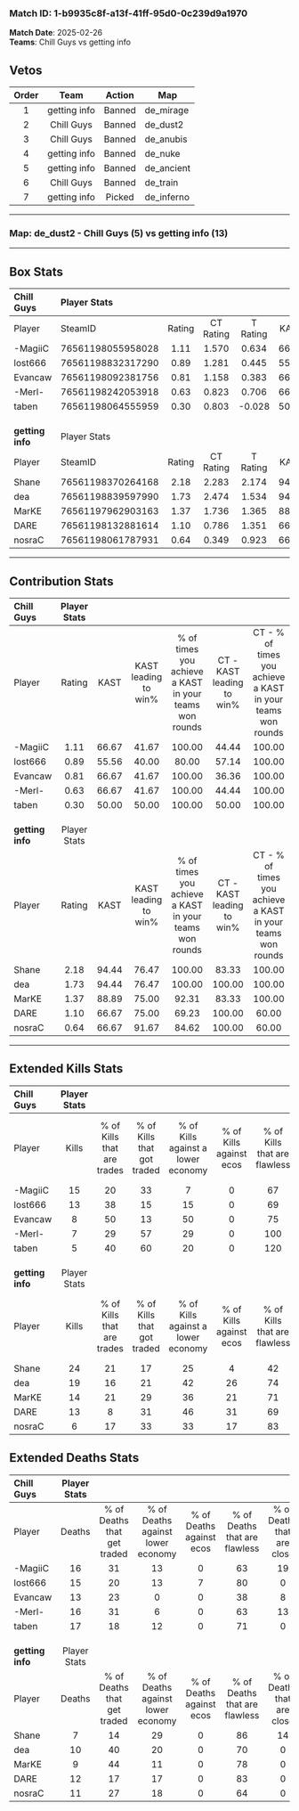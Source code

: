 ### Match ID: 1-b9935c8f-a13f-41ff-95d0-0c239d9a1970  
**Match Date**: 2025-02-26  
**Teams**: Chill Guys vs getting info  

## Vetos  

| Order | Team | Action | Map |
| :---: | :--: | :----: | --- |
| 1 | getting info | Banned | de_mirage |
| 2 | Chill Guys | Banned | de_dust2 |
| 3 | Chill Guys | Banned | de_anubis |
| 4 | getting info | Banned | de_nuke |
| 5 | getting info | Banned | de_ancient |
| 6 | Chill Guys | Banned | de_train |
| 7 | getting info | Picked | de_inferno |

---  

### **Map**: de_dust2 - Chill Guys (5) vs getting info (13)  
---  

## Box Stats  

| **Chill Guys**   | Player Stats      |        |           |          |       |       |       |         |        |      |     |
| :- | :- | :-: | :-: | :-: | :-: | :-: | :-: | :-: | :-: | :-: | :-: |
| Player           | SteamID           | Rating | CT Rating | T Rating | KAST  |  ADR  | Kills | Assists | Deaths | K/D  | HS% |
| -MagiiC          | 76561198055958028 |  1.11  |   1.570   |  0.634   | 66.67 | 91.7  |  15   |    4    |   16   | 0.94 | 66  |
| lost666          | 76561198832317290 |  0.89  |   1.281   |  0.445   | 55.56 | 71.6  |  13   |    3    |   15   | 0.87 | 61  |
| Evancaw          | 76561198092381756 |  0.81  |   1.158   |  0.383   | 66.67 | 71.6  |   8   |    6    |   13   | 0.62 | 50  |
| -Merl-           | 76561198242053918 |  0.63  |   0.823   |  0.706   | 66.67 | 55.8  |   7   |    8    |   16   | 0.44 | 42  |
| taben            | 76561198064555959 |  0.30  |   0.803   |  -0.028  | 50.00 | 40.3  |   5   |    1    |   17   | 0.29 | 40  |
|                  |                   |        |           |          |       |       |       |         |        |      |     |
|                  |                   |        |           |          |       |       |       |         |        |      |     |
|                  |                   |        |           |          |       |       |       |         |        |      |     |
| **getting info** | Player Stats      |        |           |          |       |       |       |         |        |      |     |
| Player           | SteamID           | Rating | CT Rating | T Rating | KAST  |  ADR  | Kills | Assists | Deaths | K/D  | HS% |
| Shane            | 76561198370264168 |  2.18  |   2.283   |  2.174   | 94.44 | 138.4 |  24   |    7    |   7    | 3.43 | 66  |
| dea              | 76561198839597990 |  1.73  |   2.474   |  1.534   | 94.44 | 106.2 |  19   |    4    |   10   | 1.90 | 47  |
| MarKE            | 76561197962903163 |  1.37  |   1.736   |  1.365   | 88.89 | 71.9  |  14   |    4    |   9    | 1.56 | 42  |
| DARE             | 76561198132881614 |  1.10  |   0.786   |  1.351   | 66.67 | 76.9  |  13   |    7    |   12   | 1.08 | 53  |
| nosraC           | 76561198061787931 |  0.64  |   0.349   |  0.923   | 66.67 | 36.3  |   6   |    2    |   11   | 0.55 | 16  |
---  

## Contribution Stats  

| **Chill Guys**   | Player Stats |       |                      |                                                        |                           |                                                             |                          |                                                            |
| :- | :-: | :-: | :-: | :-: | :-: | :-: | :-: | :-: |
| Player           |    Rating    | KAST  | KAST leading to win% | % of times you achieve a KAST in your teams won rounds | CT - KAST leading to win% | CT - % of times you achieve a KAST in your teams won rounds | T - KAST leading to win% | T - % of times you achieve a KAST in your teams won rounds |
| -MagiiC          |     1.11     | 66.67 |        41.67         |                         100.00                         |           44.44           |                           100.00                            |          33.33           |                           100.00                           |
| lost666          |     0.89     | 55.56 |        40.00         |                         80.00                          |           57.14           |                           100.00                            |           0.00           |                            0.00                            |
| Evancaw          |     0.81     | 66.67 |        41.67         |                         100.00                         |           36.36           |                           100.00                            |          100.00          |                           100.00                           |
| -Merl-           |     0.63     | 66.67 |        41.67         |                         100.00                         |           44.44           |                           100.00                            |          33.33           |                           100.00                           |
| taben            |     0.30     | 50.00 |        50.00         |                         100.00                         |           50.00           |                           100.00                            |          50.00           |                           100.00                           |
|                  |              |       |                      |                                                        |                           |                                                             |                          |                                                            |
|                  |              |       |                      |                                                        |                           |                                                             |                          |                                                            |
|                  |              |       |                      |                                                        |                           |                                                             |                          |                                                            |
| **getting info** | Player Stats |       |                      |                                                        |                           |                                                             |                          |                                                            |
| Player           |    Rating    | KAST  | KAST leading to win% | % of times you achieve a KAST in your teams won rounds | CT - KAST leading to win% | CT - % of times you achieve a KAST in your teams won rounds | T - KAST leading to win% | T - % of times you achieve a KAST in your teams won rounds |
| Shane            |     2.18     | 94.44 |        76.47         |                         100.00                         |           83.33           |                           100.00                            |          72.73           |                           100.00                           |
| dea              |     1.73     | 94.44 |        76.47         |                         100.00                         |          100.00           |                           100.00                            |          66.67           |                           100.00                           |
| MarKE            |     1.37     | 88.89 |        75.00         |                         92.31                          |           83.33           |                           100.00                            |          70.00           |                           87.50                            |
| DARE             |     1.10     | 66.67 |        75.00         |                         69.23                          |          100.00           |                            60.00                            |          66.67           |                           75.00                            |
| nosraC           |     0.64     | 66.67 |        91.67         |                         84.62                          |          100.00           |                            60.00                            |          88.89           |                           100.00                           |
---  

## Extended Kills Stats  

| **Chill Guys**   | Player Stats |                            |                            |                                    |                         |                              |                                 |                                       |                    |           |
| :- | :-: | :-: | :-: | :-: | :-: | :-: | :-: | :-: | :-: | :-: |
| Player           |    Kills     | % of Kills that are trades | % of Kills that got traded | % of Kills against a lower economy | % of Kills against ecos | % of Kills that are flawless | % of Kills that are close duels | % of Kills that are assisted by flash | Pistol Round Kills | AWP Kills |
| -MagiiC          |      15      |             20             |             33             |                 7                  |            0            |              67              |                7                |                  13                   |         4          |     0     |
| lost666          |      13      |             38             |             15             |                 15                 |            0            |              69              |                0                |                   0                   |         0          |     0     |
| Evancaw          |      8       |             50             |             13             |                 50                 |            0            |              75              |                0                |                   0                   |         0          |     0     |
| -Merl-           |      7       |             29             |             57             |                 29                 |            0            |             100              |                0                |                   0                   |         1          |     0     |
| taben            |      5       |             40             |             60             |                 20                 |            0            |             120              |                0                |                  40                   |         2          |     4     |
|                  |              |                            |                            |                                    |                         |                              |                                 |                                       |                    |           |
|                  |              |                            |                            |                                    |                         |                              |                                 |                                       |                    |           |
|                  |              |                            |                            |                                    |                         |                              |                                 |                                       |                    |           |
| **getting info** | Player Stats |                            |                            |                                    |                         |                              |                                 |                                       |                    |           |
| Player           |    Kills     | % of Kills that are trades | % of Kills that got traded | % of Kills against a lower economy | % of Kills against ecos | % of Kills that are flawless | % of Kills that are close duels | % of Kills that are assisted by flash | Pistol Round Kills | AWP Kills |
| Shane            |      24      |             21             |             17             |                 25                 |            4            |              42              |                4                |                   4                   |         5          |     0     |
| dea              |      19      |             16             |             21             |                 42                 |           26            |              74              |                5                |                  11                   |         4          |     5     |
| MarKE            |      14      |             21             |             29             |                 36                 |           21            |              71              |               21                |                   0                   |         1          |     0     |
| DARE             |      13      |             8              |             31             |                 46                 |           31            |              69              |                8                |                   8                   |         0          |     1     |
| nosraC           |      6       |             17             |             33             |                 33                 |           17            |              83              |                0                |                  17                   |         0          |     0     |
## Extended Deaths Stats  

| **Chill Guys**   | Player Stats |                             |                                   |                          |                               |                            |                           |               |
| :- | :-: | :-: | :-: | :-: | :-: | :-: | :-: | :-: |
| Player           |    Deaths    | % of Deaths that get traded | % of Deaths against lower economy | % of Deaths against ecos | % of Deaths that are flawless | % of Deaths that are close | % of Deaths while blinded | Deaths to AWP |
| -MagiiC          |      16      |             31              |                13                 |            0             |              63               |             19             |             0             |       0       |
| lost666          |      15      |             20              |                13                 |            7             |              80               |             0              |             7             |       2       |
| Evancaw          |      13      |             23              |                 0                 |            0             |              38               |             8              |             8             |       1       |
| -Merl-           |      16      |             31              |                 6                 |            0             |              63               |             13             |            19             |       2       |
| taben            |      17      |             18              |                12                 |            0             |              71               |             0              |             0             |       1       |
|                  |              |                             |                                   |                          |                               |                            |                           |               |
|                  |              |                             |                                   |                          |                               |                            |                           |               |
|                  |              |                             |                                   |                          |                               |                            |                           |               |
| **getting info** | Player Stats |                             |                                   |                          |                               |                            |                           |               |
| Player           |    Deaths    | % of Deaths that get traded | % of Deaths against lower economy | % of Deaths against ecos | % of Deaths that are flawless | % of Deaths that are close | % of Deaths while blinded | Deaths to AWP |
| Shane            |      7       |             14              |                29                 |            0             |              86               |             14             |             0             |       0       |
| dea              |      10      |             40              |                20                 |            0             |              70               |             0              |            20             |       0       |
| MarKE            |      9       |             44              |                11                 |            0             |              78               |             0              |             0             |       1       |
| DARE             |      12      |             17              |                17                 |            0             |              83               |             0              |            17             |       2       |
| nosraC           |      11      |             27              |                18                 |            0             |              64               |             0              |             0             |       1       |
